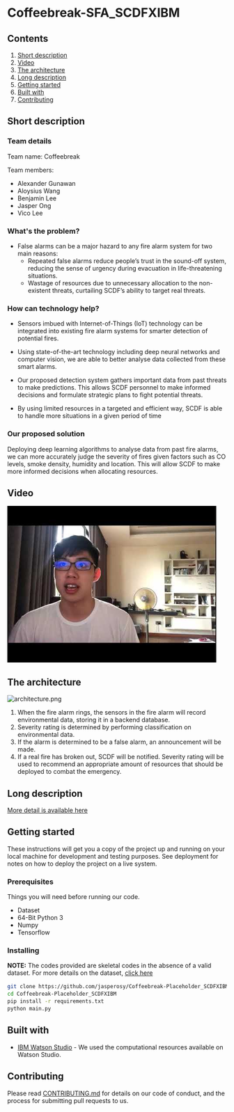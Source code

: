 # Coffeebreak-SFA_SCDFXIBM

## Contents

1. [Short description](#short-description)
1. [Video](#video)
1. [The architecture](#the-architecture)
1. [Long description](#long-description)
1. [Getting started](#getting-started)
1. [Built with](#built-with)
1. [Contributing](#contributing)

## Short description

### Team details

Team name: Coffeebreak

Team members: 

* Alexander Gunawan
* Aloysius Wang
* Benjamin Lee
* Jasper Ong
* Vico Lee

### What's the problem?
* False alarms can be a major hazard to any fire alarm system for two main reasons:
  * Repeated false alarms reduce people’s trust in the sound-off system, reducing the sense of urgency during evacuation in life-threatening situations. 
  * Wastage of resources due to unnecessary allocation to the non-existent threats, curtailing SCDF’s ability to target real threats. 

### How can technology help?
* Sensors imbued with Internet-of-Things (IoT) technology can be integrated into existing fire alarm systems for smarter detection of potential fires.    

* Using state-of-the-art technology including deep neural networks and computer vision, we are able to better analyse data collected from these smart alarms.

* Our proposed detection system gathers important data from past threats to make predictions. This allows SCDF personnel to make informed decisions and formulate strategic plans to fight potential threats. 

* By using limited resources in a targeted and efficient way, SCDF is able to handle more situations in a given period of time 

### Our proposed solution

Deploying deep learning algorithms to analyse data from past fire alarms, we can more accurately judge the severity of fires given factors such as CO levels, smoke density, humidity and location. This will allow SCDF to make more informed decisions when allocating resources. 

## Video

[![Watch the video](video.jpg)](https://youtu.be/svXU00e7Pbs)

## The architecture

![architecture.png](https://github.com/jasperosy/Coffeebreak-Placeholder_SCDFXIBM/blob/master/architecture.png)

1. When the fire alarm rings, the sensors in the fire alarm will record environmental data, storing it in a backend database. 
2. Severity rating is determined by performing classification on environmental data. 
3. If the alarm is determined to be a false alarm, an announcement will be made. 
4. If a real fire has broken out, SCDF will be notified. Severity rating will be used to recommend an appropriate amount of resources that should be deployed to combat the emergency.  

## Long description

[More detail is available here](DESCRIPTION.md)

## Getting started

These instructions will get you a copy of the project up and running on your local machine for development and testing purposes. See deployment for notes on how to deploy the project on a live system.

### Prerequisites
Things you will need before running our code.
* Dataset
* 64-Bit Python 3
* Numpy
* Tensorflow

### Installing

**NOTE:**
The codes provided are skeletal codes in the absence of a valid dataset. For more details on the dataset, [click here](DESCRIPTION.md)
```bash
git clone https://github.com/jasperosy/Coffeebreak-Placeholder_SCDFXIBM.git
cd Coffeebreak-Placeholder_SCDFXIBM
pip install -r requirements.txt
python main.py
```

## Built with
* [IBM Watson Studio](https://cloud.ibm.com/catalog/services/watson-studio) - We used the computational resources available on Watson Studio.

## Contributing
Please read [CONTRIBUTING.md](CONTRIBUTING.md) for details on our code of conduct, and the process for submitting pull requests to us.
